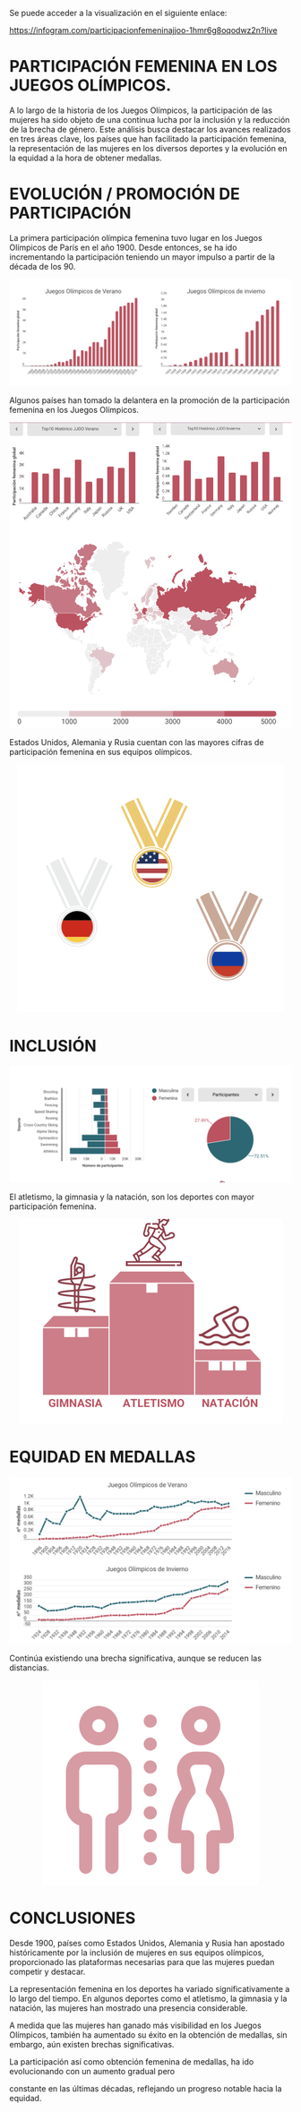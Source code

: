 Se puede acceder a la visualización en el siguiente enlace:

https://infogram.com/participacionfemeninajjoo-1hmr6g8oqodwz2n?live

# PARTICIPACIÓN FEMENINA EN LOS JUEGOS OLÍMPICOS.

A lo largo de la historia de los Juegos Olímpicos, la participación de las mujeres ha sido objeto de una continua lucha por la inclusión y la reducción de la brecha de género. Este análisis busca destacar los avances realizados en tres áreas clave, los países que han facilitado la participación femenina, la representación de las mujeres en los diversos deportes y la evolución en la equidad a la hora de obtener medallas.

# EVOLUCIÓN / PROMOCIÓN DE PARTICIPACIÓN 

La primera participación olímpica femenina tuvo lugar en los Juegos Olímpicos de París en el año 1900. Desde entonces, se ha ido incrementando la participación teniendo un mayor impulso a partir de la década de los 90. 

<p align="center">
  <img src="https://github.com/JCAMLUG/PR_parte2_VD/blob/main/images/gbarra.png?raw=true" alt="Sublime's custom image"/>
</p>

Algunos países han tomado la delantera en la promoción de la participación femenina en los Juegos Olímpicos. 

<p align="center">
  <img src="https://github.com/JCAMLUG/PR_parte2_VD/blob/main/images/mapa.png?raw=true" alt="Sublime's custom image"/>
</p>

Estados Unidos, Alemania y Rusia cuentan con las mayores cifras de participación femenina en sus equipos olímpicos.

<p align="center">
  <img src="https://github.com/JCAMLUG/PR_parte2_VD/blob/main/images/medallas.png?raw=true" alt="Sublime's custom image"/>
</p>

# INCLUSIÓN

<p align="center">
  <img src="https://github.com/JCAMLUG/PR_parte2_VD/blob/main/images/piramide_torta.png?raw=true" alt="Sublime's custom image"/>
</p>

El atletismo, la gimnasia y la natación, son los deportes con mayor participación femenina.

<p align="center">
  <img src="https://github.com/JCAMLUG/PR_parte2_VD/blob/main/images/podium.png?raw=true" alt="Sublime's custom image"/>
</p>

# EQUIDAD EN MEDALLAS 

<p align="center">
  <img src="https://github.com/JCAMLUG/PR_parte2_VD/blob/main/images/glinea.png?raw=true" alt="Sublime's custom image"/>
</p>


Continúa existiendo una brecha significativa, aunque se reducen las distancias.

<p align="center">
  <img src="https://github.com/JCAMLUG/PR_parte2_VD/blob/main/images/brecha.png?raw=true" alt="Sublime's custom image"/>
</p>

# CONCLUSIONES

Desde 1900, países como Estados Unidos, Alemania y Rusia han apostado  históricamente por la inclusión de mujeres en sus equipos olímpicos, proporcionado las plataformas necesarias para que las mujeres puedan competir y destacar.

La representación femenina en los deportes ha variado significativamente a lo largo del tiempo. En algunos deportes como el atletismo, la gimnasia y la natación, las mujeres han mostrado una presencia considerable.

A medida que las mujeres han ganado más visibilidad en los Juegos Olímpicos, también ha aumentado su éxito
en la obtención de medallas, sin embargo, aún existen brechas significativas.


La participación así como obtención femenina de medallas, ha ido evolucionando con un aumento gradual pero 

constante en las últimas décadas, reflejando un progreso notable hacia la equidad.



